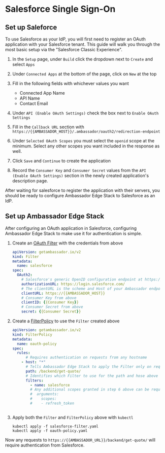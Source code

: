 # Salesforce Single Sign-On

## Set up Saleforce

To use Salesforce as your IdP, you will first need to register an OAuth application with your Salesforce tenant. This guide will walk you through the most basic setup via the "Salesforce Classic Experience".

1. In the `Setup` page, under `Build` click the dropdown next to `Create` and select `Apps`

2. Under `Connected Apps` at the bottom of the page, click on `New` at the top

3. Fill in the following fields with whichever values you want

    - Connected App Name 
    - API Name
    - Contact Email 

4. Under `API (Enable OAuth Settings)` check the box next to `Enable OAuth Settings`

5. Fill in the `Callback URL` section with `https://{{AMBASSADOR_HOST}}/.ambassador/oauth2/redirection-endpoint`

6. Under `Selected OAuth Scopes` you must select the `openid` scope at the minimum. Select any other scopes you want included in the response as well.

7. Click `Save` and `Continue` to create the application

8. Record the `Consumer Key` and `Consumer Secret` values from the `API (Enable OAuth Settings)` section in the newly created application's description page.

After waiting for salesforce to register the application with their servers, you should be ready to configure Ambassador Edge Stack to Salesforce as an IdP.

## Set up Ambassador Edge Stack

After configuring an OAuth application in Salesforce, configuring Ambassador Edge Stack to make use it for authentication is simple.

1. Create an [OAuth Filter](../../filter-reference#filter-type-oauth2) with the credentials from above

    ```yaml
    apiVersion: getambassador.io/v2
    kind: Filter
    metadata:
      name: salesforce
    spec:
      OAuth2:
        # Salesforce's generic OpenID configuration endpoint at https://login.salesforce.com/ will work but you can also use your custom Salesforce domain i.e.: http://datawire.my.salesforce.com
        authorizationURL: https://login.salesforce.com/
        # The clientURL is the scheme and Host of your Ambassador endpoint
        clientURL: https://{{AMBASSADOR_HOST}}
        # Consumer Key from above
        clientID: {{Consumer Key}}
        # Consumer Secret from above
        secret: {{Consumer Secret}}
    ```

2. Create a [FilterPolicy](../../filter-reference#filterpolicy-definition) to use the `Filter` created above

    ```yaml
    apiVersion: getambassador.io/v2
    kind: FilterPolicy
    metadata:
      name: oauth-policy
    spec:
      rules:
          # Requires authentication on requests from any hostname
        - host: "*"
          # Tells Ambassador Edge Stack to apply the Filter only on request to the quote /backend/get-quote/ endpoint
          path: /backend/get-quote/
          # Identifies which Filter to use for the path and hose above
          filters:
            - name: salesforce
            # Any additional scopes granted in step 6 above can be requested with the arguments field
            #  arguments:
            #    scopes:
            #    - refresh_token
                
    ```

3. Apply both the `Filter` and `FilterPolicy` above with `kubectl`

    ```
    kubectl apply -f salesforce-filter.yaml
    kubectl apply -f oauth-policy.yaml
    ```

Now any requests to `https://{{AMBASSADOR_URL}}/backend/get-quote/` will require authentication from Salesforce.
